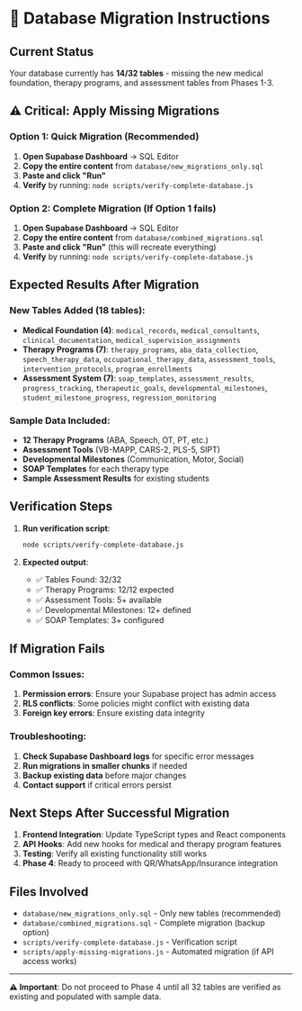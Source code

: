 # 🚀 Database Migration Instructions

## Current Status
Your database currently has **14/32 tables** - missing the new medical foundation, therapy programs, and assessment tables from Phases 1-3.

## ⚠️ Critical: Apply Missing Migrations

### Option 1: Quick Migration (Recommended)
1. **Open Supabase Dashboard** → SQL Editor
2. **Copy the entire content** from `database/new_migrations_only.sql`
3. **Paste and click "Run"**
4. **Verify** by running: `node scripts/verify-complete-database.js`

### Option 2: Complete Migration (If Option 1 fails)
1. **Open Supabase Dashboard** → SQL Editor
2. **Copy the entire content** from `database/combined_migrations.sql`
3. **Paste and click "Run"** (this will recreate everything)
4. **Verify** by running: `node scripts/verify-complete-database.js`

## Expected Results After Migration

### New Tables Added (18 tables):
- **Medical Foundation (4)**: `medical_records`, `medical_consultants`, `clinical_documentation`, `medical_supervision_assignments`
- **Therapy Programs (7)**: `therapy_programs`, `aba_data_collection`, `speech_therapy_data`, `occupational_therapy_data`, `assessment_tools`, `intervention_protocols`, `program_enrollments`
- **Assessment System (7)**: `soap_templates`, `assessment_results`, `progress_tracking`, `therapeutic_goals`, `developmental_milestones`, `student_milestone_progress`, `regression_monitoring`

### Sample Data Included:
- **12 Therapy Programs** (ABA, Speech, OT, PT, etc.)
- **Assessment Tools** (VB-MAPP, CARS-2, PLS-5, SIPT)
- **Developmental Milestones** (Communication, Motor, Social)
- **SOAP Templates** for each therapy type
- **Sample Assessment Results** for existing students

## Verification Steps

1. **Run verification script**:
   ```bash
   node scripts/verify-complete-database.js
   ```

2. **Expected output**:
   - ✅ Tables Found: 32/32
   - ✅ Therapy Programs: 12/12 expected
   - ✅ Assessment Tools: 5+ available
   - ✅ Developmental Milestones: 12+ defined
   - ✅ SOAP Templates: 3+ configured

## If Migration Fails

### Common Issues:
1. **Permission errors**: Ensure your Supabase project has admin access
2. **RLS conflicts**: Some policies might conflict with existing data
3. **Foreign key errors**: Ensure existing data integrity

### Troubleshooting:
1. **Check Supabase Dashboard logs** for specific error messages
2. **Run migrations in smaller chunks** if needed
3. **Backup existing data** before major changes
4. **Contact support** if critical errors persist

## Next Steps After Successful Migration

1. **Frontend Integration**: Update TypeScript types and React components
2. **API Hooks**: Add new hooks for medical and therapy program features
3. **Testing**: Verify all existing functionality still works
4. **Phase 4**: Ready to proceed with QR/WhatsApp/Insurance integration

## Files Involved

- `database/new_migrations_only.sql` - Only new tables (recommended)
- `database/combined_migrations.sql` - Complete migration (backup option)
- `scripts/verify-complete-database.js` - Verification script
- `scripts/apply-missing-migrations.js` - Automated migration (if API access works)

---

**⚠️ Important**: Do not proceed to Phase 4 until all 32 tables are verified as existing and populated with sample data.